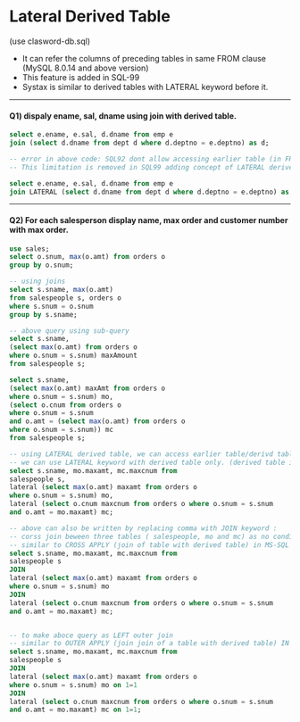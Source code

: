 # Lateral Derived Table

(use clasword-db.sql)

- It can refer the columns of preceding tables in same FROM clause (MySQL 8.0.14 and above version)
- This feature is added in SQL-99
- Systax is similar to derived tables with LATERAL keyword before it.

----

#### Q1) dispaly ename, sal, dname using join with derived table.

```SQL
select e.ename, e.sal, d.dname from emp e
join (select d.dname from dept d where d.deptno = e.deptno) as d;

-- error in above code: SQL92 dont allow accessing earlier table (in FROM clause) reference inside the dereived table.
-- This limitation is removed in SQL99 adding concept of LATERAL derived tables.

select e.ename, e.sal, d.dname from emp e
join LATERAL (select d.dname from dept d where d.deptno = e.deptno) as d;
```

----

#### Q2) For each salesperson display name, max order and customer number with max order.  

```SQL
use sales;
select o.snum, max(o.amt) from orders o
group by o.snum;

-- using joins
select s.sname, max(o.amt) 
from salespeople s, orders o
where s.snum = o.snum
group by s.sname;

-- above query using sub-query
select s.sname,
(select max(o.amt) from orders o
where o.snum = s.snum) maxAmount
from salespeople s;

select s.sname,
(select max(o.amt) maxAmt from orders o
where o.snum = s.snum) mo,
(select o.cnum from orders o 
where o.snum = s.snum
and o.amt = (select max(o.amt) from orders o
where o.snum = s.snum)) mc
from salespeople s;

-- using LATERAL derived table, we can access earlier table/derivd table column.
-- we can use LATERAL keyword with derived table only. (derived table is sub-query in FROM clause)
select s.sname, mo.maxamt, mc.maxcnum from 
salespeople s,
lateral (select max(o.amt) maxamt from orders o
where o.snum = s.snum) mo,
lateral (select o.cnum maxcnum from orders o where o.snum = s.snum
and o.amt = mo.maxamt) mc;

-- above can also be written by replacing comma with JOIN keyword :
-- corss join beween three tables ( salespeople, mo and mc) as no condition on join provided.
-- similar to CROSS APPLY (join of table with derived table) in MS-SQL server
select s.sname, mo.maxamt, mc.maxcnum from 
salespeople s
JOIN
lateral (select max(o.amt) maxamt from orders o
where o.snum = s.snum) mo
JOIN
lateral (select o.cnum maxcnum from orders o where o.snum = s.snum
and o.amt = mo.maxamt) mc;


-- to make aboce query as LEFT outer join
-- similar to OUTER APPLY (join join of a table with derived table) IN MS-SQL server
select s.sname, mo.maxamt, mc.maxcnum from 
salespeople s
JOIN
lateral (select max(o.amt) maxamt from orders o
where o.snum = s.snum) mo on 1=1
JOIN
lateral (select o.cnum maxcnum from orders o where o.snum = s.snum
and o.amt = mo.maxamt) mc on 1=1;

```
